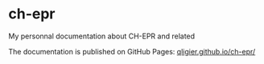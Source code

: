 # ch-epr

My personnal documentation about CH-EPR and related

The documentation is published on GitHub Pages: [qligier.github.io/ch-epr/](https://qligier.github.io/ch-epr/)
